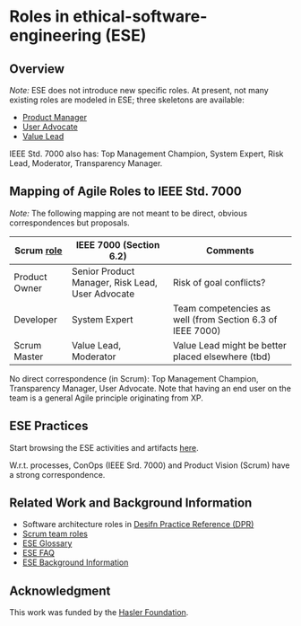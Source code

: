 # Roles in ethical-software-engineering (ESE)

## Overview 

*Note:* ESE does not introduce new specific roles. At present, not many existing roles are  modeled in ESE; three skeletons are available: 

* [Product Manager](ESE-ProductManager.md)
* [User Advocate](ESE-UserAdvocate.md) 
* [Value Lead](ESE-ValueLead.md) 

IEEE Std. 7000 also has: Top Management Champion, System Expert, Risk Lead, Moderator, Transparency Manager.

<!-- TODO (v2) could present a user story or persona per role -->


## Mapping of Agile Roles to IEEE Std. 7000

*Note:* The following mapping are not meant to be direct, obvious correspondences but proposals.

| Scrum [role](https://resources.scrumalliance.org/Article/scrum-team) | IEEE 7000 (Section 6.2) | Comments |
|-|-|-|
| Product Owner | Senior Product Manager, Risk Lead, User Advocate | Risk of goal conflicts? |
| Developer | System Expert | Team competencies as well (from Section 6.3 of IEEE 7000) | 
| Scrum Master | Value Lead, Moderator | Value Lead might be better placed elsewhere (tbd) |

No direct correspondence (in Scrum): Top Management Champion, Transparency Manager, User Advocate. Note that having an end user on the team is a general Agile principle originating from XP.  


## ESE Practices

Start browsing the ESE activities and artifacts [here](/practices/README.md).

W.r.t. processes, ConOps (IEEE Srd. 7000) and Product Vision (Scrum) have a strong correspondence.


## Related Work and Background Information

* Software architecture roles in [Desifn Practice Reference (DPR)](https://socadk.github.io/design-practice-repository/roles/)
* [Scrum team roles](https://resources.scrumalliance.org/Article/scrum-team)
* [ESE Glossary](/ESE-Glossary.md) 
* [ESE FAQ](/ESE-FAQ.md)
* [ESE Background Information](/ESE-BackgroundInformation.md)
  
  
## Acknowledgment

This work was funded by the [Hasler Foundation](https://haslerstiftung.ch/en/welcome-to-the-hasler-foundation/).
